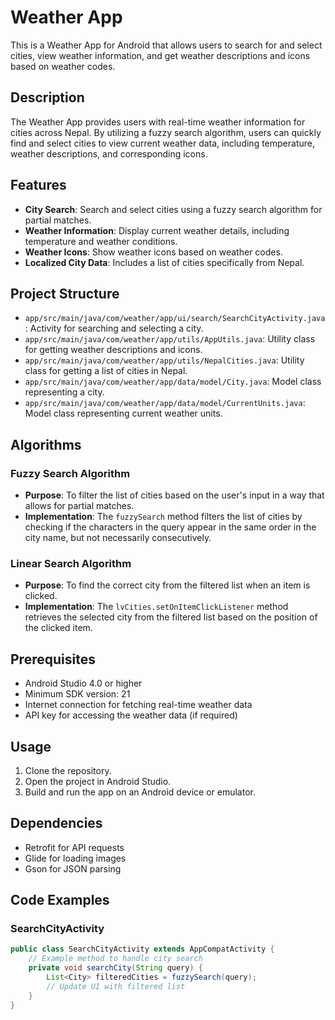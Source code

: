 # Weather App

This is a Weather App for Android that allows users to search for and select cities, view weather information, and get weather descriptions and icons based on weather codes.

## Description

The Weather App provides users with real-time weather information for cities across Nepal. By utilizing a fuzzy search algorithm, users can quickly find and select cities to view current weather data, including temperature, weather descriptions, and corresponding icons.

## Features

- **City Search**: Search and select cities using a fuzzy search algorithm for partial matches.
- **Weather Information**: Display current weather details, including temperature and weather conditions.
- **Weather Icons**: Show weather icons based on weather codes.
- **Localized City Data**: Includes a list of cities specifically from Nepal.

## Project Structure

- `app/src/main/java/com/weather/app/ui/search/SearchCityActivity.java`: Activity for searching and selecting a city.
- `app/src/main/java/com/weather/app/utils/AppUtils.java`: Utility class for getting weather descriptions and icons.
- `app/src/main/java/com/weather/app/utils/NepalCities.java`: Utility class for getting a list of cities in Nepal.
- `app/src/main/java/com/weather/app/data/model/City.java`: Model class representing a city.
- `app/src/main/java/com/weather/app/data/model/CurrentUnits.java`: Model class representing current weather units.

## Algorithms

### Fuzzy Search Algorithm

- **Purpose**: To filter the list of cities based on the user's input in a way that allows for partial matches.
- **Implementation**: The `fuzzySearch` method filters the list of cities by checking if the characters in the query appear in the same order in the city name, but not necessarily consecutively.

### Linear Search Algorithm

- **Purpose**: To find the correct city from the filtered list when an item is clicked.
- **Implementation**: The `lvCities.setOnItemClickListener` method retrieves the selected city from the filtered list based on the position of the clicked item.

## Prerequisites

- Android Studio 4.0 or higher
- Minimum SDK version: 21
- Internet connection for fetching real-time weather data
- API key for accessing the weather data (if required)

## Usage

1. Clone the repository.
2. Open the project in Android Studio.
3. Build and run the app on an Android device or emulator.

## Dependencies

- Retrofit for API requests
- Glide for loading images
- Gson for JSON parsing

## Code Examples

### SearchCityActivity

```java
public class SearchCityActivity extends AppCompatActivity {
    // Example method to handle city search
    private void searchCity(String query) {
        List<City> filteredCities = fuzzySearch(query);
        // Update UI with filtered list
    }
}
